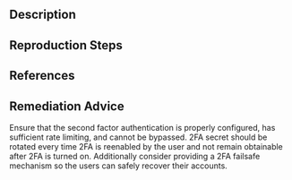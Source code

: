## Description


## Reproduction Steps


## References


## Remediation Advice

Ensure that the second factor authentication is properly configured, has sufficient rate limiting, and cannot be bypassed. 2FA secret should be rotated every time 2FA is reenabled by the user and not remain obtainable after 2FA is turned on. Additionally consider providing a 2FA failsafe mechanism so the users can safely recover their accounts.

